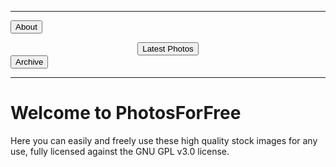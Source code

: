 ***

<button onclick="window.location.href='https://eshanepicfighter.github.io/PhotosForFree/about';"> About </button>
<div align="center">
<button onclick="window.location.href='https://eshanepicfighter.github.io/PhotosForFree/latestphotos';"> Latest Photos </button>
</div>
<button onclick="window.location.href='https://eshanepicfighter.github.io/PhotosForFree/archive';"> Archive </button>

***
# Welcome to PhotosForFree

Here you can easily and freely use these high quality stock images for any use, fully licensed against the GNU GPL v3.0 license. 

